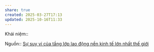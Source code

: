 ```yaml
---
share: true
created: 2025-03-27T17:13
updated: 2025-10-16T11:33
---
```

Khái niệm:: 

Nguồn:: [Sự suy vi của tầng lớp lao động nền kinh tế lớn nhất thế giới](https://vietstock.vn/2025/10/su-suy-vi-cua-tang-lop-lao-dong-nen-kinh-te-lon-nhat-the-gioi-772-1361407.htm)